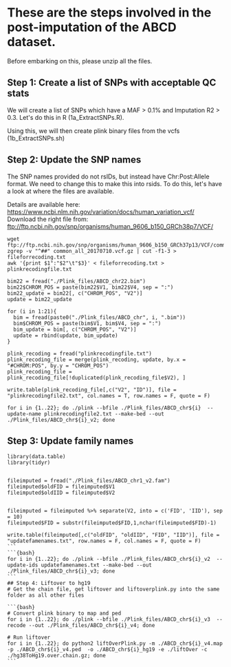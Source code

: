 # These are the steps involved in the post-imputation of the ABCD dataset.

Before embarking on this, please unzip all the files. 

## Step 1: Create a list of SNPs with acceptable QC stats
We will create a list of SNPs which have a MAF > 0.1% and Imputation R2 > 0.3. Let's do this in R (1a_ExtractSNPs.R).

Using this, we will then create plink binary files from the vcfs (1b_ExtractSNPs.sh)

## Step 2: Update the SNP names
The SNP names provided do not rsIDs, but instead have Chr:Post:Allele format. We need to change this to make this into rsids.
To do this, let's have a look at where the files are available. 

Details are available here: https://www.ncbi.nlm.nih.gov/variation/docs/human_variation_vcf/
Download the right file from: ftp://ftp.ncbi.nih.gov/snp/organisms/human_9606_b150_GRCh38p7/VCF/

```{bash}
wget ftp://ftp.ncbi.nih.gov/snp/organisms/human_9606_b150_GRCh37p13/VCF/common_all_20170710.vcf.gz
zgrep -v "^##" common_all_20170710.vcf.gz | cut -f1-3 > fileforrecoding.txt
awk '{print $1":"$2"\t"$3}' < fileforrecoding.txt > plinkrecodingfile.txt
```
```{R}
bim22 = fread("./Plink_files/ABCD_chr22.bim")
bim22$CHROM_POS = paste(bim22$V1, bim22$V4, sep = ":")
bim22_update = bim22[, c("CHROM_POS", "V2")]
update = bim22_update

for (i in 1:21){
  bim = fread(paste0("./Plink_files/ABCD_chr", i, ".bim"))
  bim$CHROM_POS = paste(bim$V1, bim$V4, sep = ":")
  bim_update = bim[, c("CHROM_POS", "V2")]
  update = rbind(update, bim_update)
}

plink_recoding = fread("plinkrecodingfile.txt")
plink_recoding_file = merge(plink_recoding, update, by.x = "#CHROM:POS", by.y = "CHROM_POS")
plink_recoding_file = plink_recoding_file[!duplicated(plink_recoding_file$V2), ]

write.table(plink_recoding_file[,c("V2", "ID")], file = "plinkrecodingfile2.txt", col.names = T, row.names = F, quote = F)
```
```{bash}
for i in {1..22}; do ./plink --bfile ./Plink_files/ABCD_chr${i}  --update-name plinkrecodingfile2.txt --make-bed --out ./Plink_files/ABCD_chr${i}_v2; done
```
## Step 3: Update family names
````{R}
library(data.table)
library(tidyr)


fileimputed = fread("./Plink_files/ABCD_chr1_v2.fam")
fileimputed$oldFID = fileimputed$V1
fileimputed$oldIID = fileimputed$V2


fileimputed = fileimputed %>% separate(V2, into = c('FID', 'IID'), sep = 10)
fileimputed$FID = substr(fileimputed$FID,1,nchar(fileimputed$FID)-1)

write.table(fileimputed[,c("oldFID", "oldIID", "FID", "IID")], file = "updatefamenames.txt", row.names = F, col.names = F, quote = F)
```
```{bash}
for i in {1..22}; do ./plink --bfile ./Plink_files/ABCD_chr${i}_v2  --update-ids updatefamenames.txt --make-bed --out ./Plink_files/ABCD_chr${i}_v3; done
```
## Step 4: Liftover to hg19
# Get the chain file, get liftover and liftoverplink.py into the same folder as all other files

```{bash}
# Convert plink binary to map and ped
for i in {1..22}; do ./plink --bfile ./Plink_files/ABCD_chr${i}_v3  --recode --out ./Plink_files/ABCD_chr${i}_v4; done

# Run liftover
for i in {1..22}; do python2 liftOverPlink.py -m ./ABCD_chr${i}_v4.map -p ./ABCD_chr${i}_v4.ped  -o ./ABCD_chr${i}_hg19 -e ./liftOver -c ./hg38ToHg19.over.chain.gz; done
```



